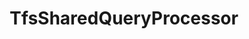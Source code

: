 ---
optionsClassName: TfsSharedQueryProcessorOptions
optionsClassFullName: MigrationTools.Processors.TfsSharedQueryProcessorOptions
configurationSamples:
- name: defaults
  order: 2
  description: 
  code: There are no defaults! Check the sample for options!
  sampleFor: MigrationTools.Processors.TfsSharedQueryProcessorOptions
- name: sample
  order: 1
  description: 
  code: There is no sample, but you can check the classic below for a general feel.
  sampleFor: MigrationTools.Processors.TfsSharedQueryProcessorOptions
- name: classic
  order: 3
  description: 
  code: >-
    {
      "$type": "TfsSharedQueryProcessorOptions",
      "Enabled": false,
      "PrefixProjectToNodes": false,
      "SharedFolderName": "Shared Queries",
      "SourceToTargetFieldMappings": null,
      "SourceName": null,
      "TargetName": null
    }
  sampleFor: MigrationTools.Processors.TfsSharedQueryProcessorOptions
description: The TfsSharedQueryProcessor enabled you to migrate queries from one locatio nto another.
className: TfsSharedQueryProcessor
typeName: Processors
architecture: 
options:
- parameterName: Enabled
  type: Boolean
  description: If set to `true` then the processor will run. Set to `false` and the processor will not run.
  defaultValue: missing XML code comments
- parameterName: PrefixProjectToNodes
  type: Boolean
  description: Do we add the source project name into the folder path
  defaultValue: false
- parameterName: SharedFolderName
  type: String
  description: The name of the shared folder, made a parameter incase it every needs to be edited
  defaultValue: Shared Queries
- parameterName: SourceName
  type: String
  description: This is the `IEndpoint` that will be used as the source of the Migration. Can be null for a write only processor.
  defaultValue: missing XML code comments
- parameterName: SourceToTargetFieldMappings
  type: Dictionary
  description: Mapping of the source to the target
  defaultValue: missing XML code comments
- parameterName: TargetName
  type: String
  description: This is the `IEndpoint` that will be used as the Target of the Migration. Can be null for a read only processor.
  defaultValue: missing XML code comments
status: Beta
processingTarget: Queries
classFile: src/MigrationTools.Clients.TfsObjectModel/Processors/TfsSharedQueryProcessor.cs
optionsClassFile: src/MigrationTools.Clients.TfsObjectModel/Processors/TfsSharedQueryProcessorOptions.cs
notes:
  exists: false
  path: docs/Reference/Processors/TfsSharedQueryProcessor-notes.md
  markdown: ''
topics:
- topic: notes
  path: docs/Reference/Processors/TfsSharedQueryProcessor-notes.md
  exists: false
  markdown: ''
- topic: introduction
  path: docs/Reference/Processors/TfsSharedQueryProcessor-introduction.md
  exists: false
  markdown: ''

redirectFrom:
- /Reference/Processors/TfsSharedQueryProcessorOptions/
layout: reference
toc: true
permalink: /Reference/Processors/TfsSharedQueryProcessor/
title: TfsSharedQueryProcessor
categories:
- Processors
- 
topics:
- topic: notes
  path: docs/Reference/Processors/TfsSharedQueryProcessor-notes.md
  exists: false
  markdown: ''
- topic: introduction
  path: docs/Reference/Processors/TfsSharedQueryProcessor-introduction.md
  exists: false
  markdown: ''

---